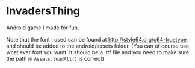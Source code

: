 # InvadersThing
Android game I made for fun. 

Note that the font I used can be found at http://style64.org/c64-truetype and should be added to the android/assets folder. 
(You can of course use what ever font you want. It should be a .ttf file and you need to make sure the path in ```Assets.loadAll()``` is correct)
